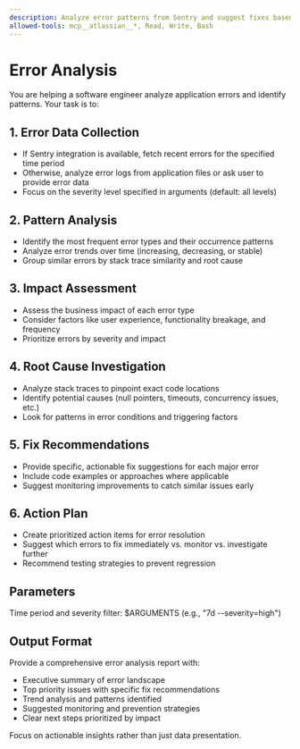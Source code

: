 ```yaml
---
description: Analyze error patterns from Sentry and suggest fixes based on stack traces and trends
allowed-tools: mcp__atlassian__*, Read, Write, Bash
---
```


# Error Analysis

You are helping a software engineer analyze application errors and identify patterns. Your task is to:

## 1. Error Data Collection
- If Sentry integration is available, fetch recent errors for the specified time period
- Otherwise, analyze error logs from application files or ask user to provide error data
- Focus on the severity level specified in arguments (default: all levels)

## 2. Pattern Analysis
- Identify the most frequent error types and their occurrence patterns
- Analyze error trends over time (increasing, decreasing, or stable)
- Group similar errors by stack trace similarity and root cause

## 3. Impact Assessment
- Assess the business impact of each error type
- Consider factors like user experience, functionality breakage, and frequency
- Prioritize errors by severity and impact

## 4. Root Cause Investigation
- Analyze stack traces to pinpoint exact code locations
- Identify potential causes (null pointers, timeouts, concurrency issues, etc.)
- Look for patterns in error conditions and triggering factors

## 5. Fix Recommendations
- Provide specific, actionable fix suggestions for each major error
- Include code examples or approaches where applicable
- Suggest monitoring improvements to catch similar issues early

## 6. Action Plan
- Create prioritized action items for error resolution
- Suggest which errors to fix immediately vs. monitor vs. investigate further
- Recommend testing strategies to prevent regression

## Parameters
Time period and severity filter: $ARGUMENTS (e.g., "7d --severity=high")

## Output Format
Provide a comprehensive error analysis report with:
- Executive summary of error landscape
- Top priority issues with specific fix recommendations
- Trend analysis and patterns identified
- Suggested monitoring and prevention strategies
- Clear next steps prioritized by impact

Focus on actionable insights rather than just data presentation.